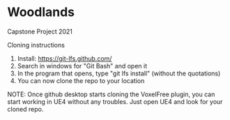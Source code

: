 # Woodlands
 Capstone Project 2021

Cloning instructions

1. Install: https://git-lfs.github.com/
2. Search in windows for "Git Bash" and open it
3. In the program that opens, type "git lfs install" (without the quotations)
4. You can now clone the repo to your location

NOTE: Once github desktop starts cloning the VoxelFree plugin, you can start working in UE4 without any troubles. Just open UE4 and look for your cloned repo.

